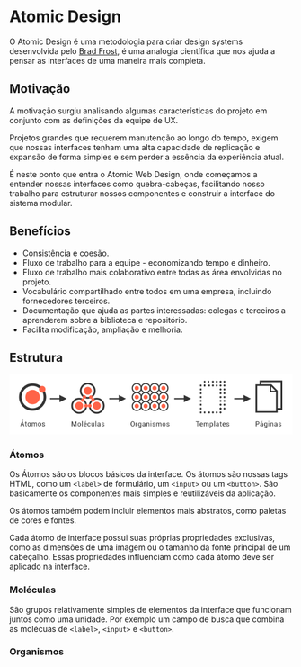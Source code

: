 # Atomic Design
O Atomic Design é uma metodologia para criar design systems desenvolvida pelo [Brad Frost](https://bradfrost.com), é uma analogia científica que nos ajuda a pensar as interfaces de uma maneira mais completa.

## Motivação
A motivação surgiu analisando algumas características do projeto em conjunto com as definições da equipe de UX.

Projetos grandes que requerem manutenção ao longo do tempo, exigem que nossas interfaces tenham uma alta capacidade de replicação e expansão de forma simples e sem perder a essência da experiência atual.

É neste ponto que entra o Atomic Web Design, onde começamos a entender nossas interfaces como quebra-cabeças, facilitando nosso trabalho para estruturar nossos componentes e construir a interface do sistema modular.

## Benefícios

* Consistência e coesão.
* Fluxo de trabalho para a equipe - economizando tempo e dinheiro.
* Fluxo de trabalho mais colaborativo entre todas as área envolvidas no projeto.
* Vocabulário compartilhado entre todos em uma empresa, incluindo fornecedores terceiros.
* Documentação que ajuda as partes interessadas: colegas e terceiros a aprenderem sobre a biblioteca e repositório.
* Facilita modificação, ampliação e melhoria.

## Estrutura

![Estrutura Atomic Design](atomic-design.png)

### Átomos

Os Átomos são os blocos básicos da interface. Os átomos são nossas tags HTML, como um `<label>` de formulário, um `<input>` ou um `<button>`.
São basicamente os componentes mais simples e reutilizáveis da aplicação.

Os átomos também podem incluir elementos mais abstratos, como paletas de cores e fontes.

Cada átomo de interface possui suas próprias propriedades exclusivas, como as dimensões de uma imagem ou o tamanho da fonte principal de um cabeçalho. Essas propriedades influenciam como cada átomo deve ser aplicado na interface.

### Moléculas

São grupos relativamente simples de elementos da interface que funcionam juntos como uma unidade. Por exemplo um campo de busca que combina as molécuas de `<label>`, `<input>` e `<button>`.  

### Organismos